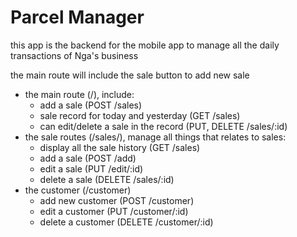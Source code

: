 # Parcel Manager

this app is the backend for the mobile app to manage all the daily transactions of Nga's business

the main route will include the sale button to add new sale

- the main route (/), include:
  - add a sale (POST /sales)
  - sale record for today and yesterday (GET /sales)
  - can edit/delete a sale in the record (PUT, DELETE /sales/:id)
- the sale routes (/sales/), manage all things that relates to sales:
  - display all the sale history (GET /sales)
  * add a sale (POST /add)
  * edit a sale (PUT /edit/:id)
  * delete a sale (DELETE /sales/:id)
- the customer (/customer)
  - add new customer (POST /customer)
  - edit a customer (PUT /customer/:id)
  - delete a customer (DELETE /customer/:id)
